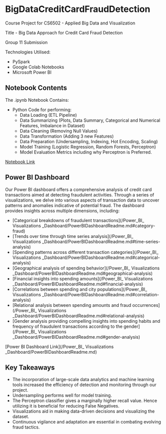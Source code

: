 # BigDataCreditCardFraudDetection

Course Project for CS6502 - Applied Big Data and Visualization

Title - Big Data Approach for Credit Card Fraud Detection

Group 11 Submission

Technologies Utilised:
- PySpark
- Google Colab Notebooks
- Microsoft Power BI


## Notebook Contents

The .ipynb Notebook Contains:

- Python Code for performing:
  - Data Loading (ETL Pipeline)
  - Data Summarizing (Plots, Data Summary, Categorical and Numerical Features, Imbalance in Dataset)
  - Data Cleaning (Removing Null Values)
  - Data Transformation (Adding 3 new Features)
  - Data Preparation (Undersampling, Indexing, Hot Encoding, Scaling)
  - Model Training (Logistic Regression, Random Forests, Perceptron)
  - Model Evaluation Metrics including why Perceptron is Preferred. 

[Notebook Link](/Python_Notebook/Big_Data_Project.ipynb)

## Power BI Dashboard

Our Power BI dashboard offers a comprehensive analysis of credit card transactions aimed at detecting fraudulent activities. Through a series of visualizations, we delve into various aspects of transaction data to uncover patterns and anomalies indicative of potential fraud. The dashboard provides insights across multiple dimensions, including:

- [Categorical breakdowns of fraudulent transactions](/Power_BI_ Visualizations _Dashboard/PowerBIDashboardReadme.md#category-fraud) 
- [Trends over time through time series analysis](/Power_BI_ Visualizations _Dashboard/PowerBIDashboardReadme.md#time-series-analysis)
- [Spending patterns across different transaction categories](/Power_BI_ Visualizations _Dashboard/PowerBIDashboardReadme.md#categorical-analysis)
- [Geographical analysis of spending behavior](/Power_BI_ Visualizations _Dashboard/PowerBIDashboardReadme.md#geographical-analysis)
- [Financial insights into spending amounts](/Power_BI_ Visualizations _Dashboard/PowerBIDashboardReadme.md#financial-analysis)
- [Correlations between spending and city populations](/Power_BI_ Visualizations _Dashboard/PowerBIDashboardReadme.md#correlation-analysis)
- [Relational analysis between spending amounts and fraud occurrences](/Power_BI_ Visualizations _Dashboard/PowerBIDashboardReadme.md#relational-analysis)
- [Gender analysis providing compelling insights into spending habits and frequency of fraudulent transactions according to the gender](/Power_BI_ Visualizations _Dashboard/PowerBIDashboardReadme.md#gender-analysis)

[Power BI Dashboard Link](/Power_BI_ Visualizations _Dashboard/PowerBIDashboardReadme.md)

## Key Takeaways

- The incorporation of large-scale data analytics and machine learning tools increased the efficiency of detection and monitoring through our project. 
- Undersampling performs well for model training. 
- The Perceptron classifier gives a marginally higher recall value. Hence utilizing it is beneficial for reducing False Negatives. 
- Visualizations aid in making data-driven decisions and visualizing the dataset. 
- Continuous vigilance and adaptation are essential in combating evolving fraud tactics. 
